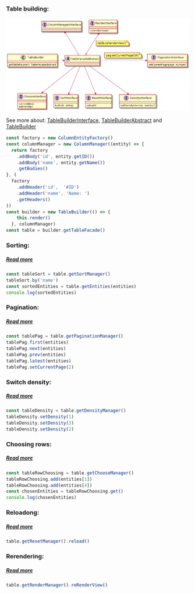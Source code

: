 ### Table building: 
![TableFacade.png](./src/Builders/TableBuilder/TableBuilder.png)

See more about:
[TableBuilderInterface](./src/Facades/TableFacadeInterface.js),
[TableBuilderAbstract](./src/Facades/TableFacadeAbstract.js)
and
[TableBuilder](./src/Facades/TableFacade.js)

```javascript
const factory = new ColumnEntityFactory()
const columnManager = new ColumnManager((entity) => {
  return factory
    .addBody('id', entity.getID())
    .addBody('name', entity.getName())
    .getBodies()
}, (
  factory
    .addHeader('id',  '#ID')
    .addHeader('name', 'Name: ')
    .getHeaders()
))
const builder = new TableBuilder(() => {
    this.render()
  }, columnManager)
const table = builder.getTableFacade()

```
### Sorting: 
##### [Read more](./src/Models/Sort/readme.md)
```javascript
const tableSort = table.getSortManager()
tableSort.by('name')
const sortedEntities = table.getEntities(entities)
console.log(sortedEntities)
```

### Pagination: 

##### [Read more](./src/Models/Pagination/readme.md)
```javascript
const tablePag = table.getPaginationManager()
tablePag.first(entities)
tablePag.next(entities)
tablePag.prev(entities)
tablePag.latest(entities)
tablePag.setCurrentPage(2)
```

### Switch density:

##### [Read more](./src/Models/Density/readme.md)
```javascript
const tableDensity = table.getDensityManager()
tableDensity.setDensity(1)
tableDensity.setDensity(3)
tableDensity.setDensity(2)
```
### Choosing rows:

##### [Read more](./src/Models/Chosen/readme.md)
```javascript
const tableRowChoosing = table.getChooseManager()
tableRowChoosing.add(entities[1])
tableRowChoosing.add(entities[4])
const chosenEntities = tableRowChoosing.get()
console.log(chosenEntities)
```

### Reloadong:

##### [Read more](./src/Models/Reset/readme.md)
```javascript
table.getResetManager().reload()
```

### Rerendering: 

##### [Read more](./src/Models/Render/readme.md)
```javascript
table.getRenderManager().reRenderView()
```